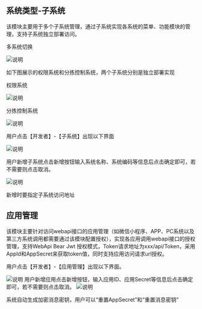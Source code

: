 ## 系统类型-子系统

该模块主要用于多个子系统管理，通过子系统实现各系统的菜单、功能模块的管理，支持子系统独立部署访问。

多系统切换

![说明](/assets/help/201322_8af4a96d_1017224.png "说明")

如下图展示的权限系统和分拣控制系统，两个子系统分别是独立部署实现

权限系统

![说明](/assets/help/202111_269621ac_1017224.png "说明")

分拣控制系统

![说明](/assets/help/202322_934a312e_1017224.png "说明")

用户点击【开发者】-【子系统】出现以下界面

![说明](/assets/help/154606_3de8cc98_7502682.png "说明")

用户新增子系统点击新增按钮输入系统名称、系统编码等信息后点击确定即可，若不需要则点击取消。

![说明](/assets/help/155231_a2bf7c47_7502682.png "说明")

新增时要指定子系统访问地址

## 应用管理

该模块主要针对访问webapi接口的应用管理（如微信小程序、APP、PC系统以及第三方系统调用都需要通过该模块配置授权），实现各应用调用webapi接口的授权管理，支持WebApi Bear Jwt 授权模式，Token请求地址为xxx/api/Token，采用AppId和AppSecret来获取token值，同时支持应用访问请求url授权。

用户点击【开发者】-【应用管理】出现以下界面。

![说明](/assets/help/160011_2d9d86c8_7502682.png "说明")
用户新增应用点击新增按钮，输入应用ID、应用Secret等信息后点击确定即可，若不需要则点击取消。
![说明](/assets/help/160137_161524e8_7502682.png "说明")

系统自动生成加密消息密钥，用户可以“重置AppSecret”和“重置消息密钥”
